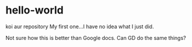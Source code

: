 # hello-world
koi aur repository
My first one...I have no idea what I just did.

Not sure how this is better than Google docs.  Can GD do the same things?
